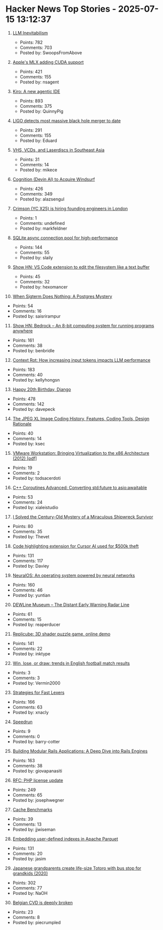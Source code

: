 # Hacker News Top Stories - 2025-07-15 13:12:37

1. [LLM Inevitabilism](https://tomrenner.com/posts/llm-inevitabilism/)
   - Points: 782
   - Comments: 703
   - Posted by: SwoopsFromAbove

2. [Apple's MLX adding CUDA support](https://github.com/ml-explore/mlx/pull/1983)
   - Points: 421
   - Comments: 155
   - Posted by: nsagent

3. [Kiro: A new agentic IDE](https://kiro.dev/blog/introducing-kiro/)
   - Points: 893
   - Comments: 375
   - Posted by: QuinnyPig

4. [LIGO detects most massive black hole merger to date](https://www.caltech.edu/about/news/ligo-detects-most-massive-black-hole-merger-to-date)
   - Points: 291
   - Comments: 155
   - Posted by: Eduard

5. [VHS, VCDs, and Laserdiscs in Southeast Asia](https://rubenerd.com/vcds-and-laserdiscs-in-southeast-asia/)
   - Points: 31
   - Comments: 14
   - Posted by: mikece

6. [Cognition (Devin AI) to Acquire Windsurf](https://cognition.ai/blog/windsurf)
   - Points: 426
   - Comments: 349
   - Posted by: alazsengul

7. [Crimson (YC X25) is hiring founding engineers in London](https://www.ycombinator.com/companies/crimson/jobs/kCikzj1-founding-engineer-full-stack)
   - Points: 1
   - Comments: undefined
   - Posted by: markfeldner

8. [SQLite async connection pool for high-performance](https://github.com/slaily/aiosqlitepool)
   - Points: 144
   - Comments: 55
   - Posted by: slaily

9. [Show HN: VS Code extension to edit the filesystem like a text buffer](https://github.com/ahrm/voil)
   - Points: 45
   - Comments: 32
   - Posted by: hexomancer

10. [When Sigterm Does Nothing: A Postgres Mystery](https://clickhouse.com/blog/sigterm-postgres-mystery)
   - Points: 54
   - Comments: 16
   - Posted by: saisrirampur

11. [Show HN: Bedrock – An 8-bit computing system for running programs anywhere](https://benbridle.com/projects/bedrock.html)
   - Points: 161
   - Comments: 38
   - Posted by: benbridle

12. [Context Rot: How increasing input tokens impacts LLM performance](https://research.trychroma.com/context-rot)
   - Points: 183
   - Comments: 40
   - Posted by: kellyhongsn

13. [Happy 20th Birthday, Django](https://www.djangoproject.com/weblog/2025/jul/13/happy-20th-birthday-django/)
   - Points: 478
   - Comments: 142
   - Posted by: davepeck

14. [The JPEG XL Image Coding History, Features, Coding Tools, Design Rationale](https://arxiv.org/abs/2506.05987)
   - Points: 40
   - Comments: 14
   - Posted by: ksec

15. [VMware Workstation: Bringing Virtualization to the x86 Architecture (2012) [pdf]](https://www.cse.iitb.ac.in/~mythili/virtcc/papers/vmware.pdf)
   - Points: 19
   - Comments: 2
   - Posted by: todsacerdoti

16. [C++ Coroutines Advanced: Converting std:future to asio:awaitable](https://www.ddhigh.com/en/2025/07/15/cpp-coroutine-future-to-awaitable/)
   - Points: 53
   - Comments: 24
   - Posted by: xialeistudio

17. [I Solved the Century-Old Mystery of a Miraculous Shipwreck Survivor](https://thewalrus.ca/empress-of-ireland-survivor-mystery/)
   - Points: 80
   - Comments: 35
   - Posted by: Thevet

18. [Code highlighting extension for Cursor AI used for $500k theft](https://securelist.com/open-source-package-for-cursor-ai-turned-into-a-crypto-heist/116908/)
   - Points: 131
   - Comments: 117
   - Posted by: Daviey

19. [NeuralOS: An operating system powered by neural networks](https://neural-os.com/)
   - Points: 160
   - Comments: 46
   - Posted by: yuntian

20. [DEWLine Museum – The Distant Early Warning Radar Line](https://dewlinemuseum.com/)
   - Points: 61
   - Comments: 15
   - Posted by: reaperducer

21. [Replicube: 3D shader puzzle game, online demo](https://replicube.xyz/staging/)
   - Points: 141
   - Comments: 22
   - Posted by: inktype

22. [Win, lose, or draw: trends in English football match results](https://blog.engora.com/2025/06/english-football-data.html)
   - Points: 3
   - Comments: 3
   - Posted by: Vermin2000

23. [Strategies for Fast Lexers](https://xnacly.me/posts/2025/fast-lexer-strategies/)
   - Points: 166
   - Comments: 63
   - Posted by: xnacly

24. [Speedrun](https://www.educationprogress.org/p/speedrun)
   - Points: 9
   - Comments: 0
   - Posted by: barry-cotter

25. [Building Modular Rails Applications: A Deep Dive into Rails Engines](https://www.panasiti.me/blog/modular-rails-applications-rails-engines-active-storage-dashboard/)
   - Points: 163
   - Comments: 38
   - Posted by: giovapanasiti

26. [RFC: PHP license update](https://wiki.php.net/rfc/php_license_update)
   - Points: 249
   - Comments: 65
   - Posted by: josephwegner

27. [Cache Benchmarks](https://github.com/tidwall/cache-benchmarks)
   - Points: 39
   - Comments: 13
   - Posted by: jjwiseman

28. [Embedding user-defined indexes in Apache Parquet](https://datafusion.apache.org/blog/2025/07/14/user-defined-parquet-indexes/)
   - Points: 131
   - Comments: 20
   - Posted by: jasim

29. [Japanese grandparents create life-size Totoro with bus stop for grandkids (2020)](https://mymodernmet.com/totoro-sculpture-bus-stop/)
   - Points: 302
   - Comments: 77
   - Posted by: NaOH

30. [Belgian CVD is deeply broken](https://devae.re/posts/belgian-cvd-is-deeply-broken/)
   - Points: 23
   - Comments: 8
   - Posted by: piecrumpled

